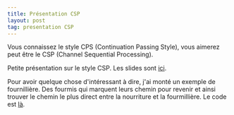 ```yaml
---
title: Présentation CSP
layout: post
tag: presentation CSP 
---
```


Vous connaissez le style CPS (Continuation Passing Style),
vous aimerez peut être le CSP (Channel Sequential Processing).

Petite présentation sur le style CSP.
Les slides sont [ici](http://benzen.github.io/ANT-csp/#//).

Pour avoir quelque chose d'intéressant à dire, j'ai monté un exemple
de fournillière. Des fourmis qui marquent leurs chemin pour revenir et ainsi
trouver le chemin le plus direct entre la nourriture et la fourmillière.
Le code est [là](https://github.com/benzen/ANT-csp).
